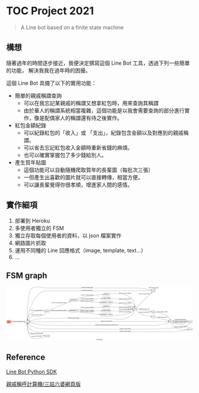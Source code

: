 # TOC Project 2021
> A Line bot based on a finite state machine

## 構想
隨著過年的時間逐步接近，我便決定撰寫這個 Line Bot 工具，透過下列一些簡單的功能，
解決我我在過年時的困擾。

這個  Line Bot 具備了以下的實用功能：
- 簡單的親戚稱謂查詢
    - 可以在我忘記某親戚的稱謂又想拿紅包時，用來查詢其稱謂
    - 由於華人的稱謂系統相當複雜，這個功能是以我會需要查詢的部分進行實作，像是配偶家人的稱謂還有待之後實作。
- 紅包金額紀錄
    - 可以紀錄紅包的「收入」或 「支出」，紀錄包含金額以及對應到的親戚稱謂。
    - 可以省去忘記紅包收入金額時重新省錢的麻煩。
    -  也可以確實掌握包了多少錢給別人。
- 產生賀年貼圖
    - 這個功能可以自動隨機爬取賀年的長輩圖（每批次三張）
    - 一但產生出喜歡的圖片就可以直接轉傳，相當方便。
    - 可以讓長輩覺得你很孝順，增進家人間的感情。

## 實作細項
1. 部署到 Heroku
2. 多使用者獨立的 FSM
3. 獨立存取每個使用者的資料，以 json 檔案實作
4. 網路圖片抓取
5. 運用不同種的 Line 回應格式（image, template, text...）
6. ...

## FSM graph
![FSM graph](fsm.png)

## Reference
[Line Bot Python SDK](https://github.com/line/line-bot-sdk-python)

[親戚稱呼計算機/三姑六婆網頁版](https://www.ifreesite.com/kinship/)